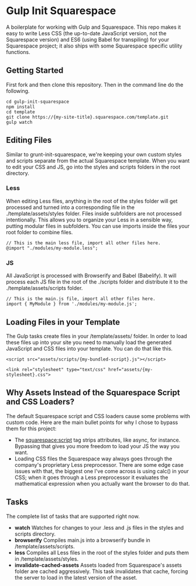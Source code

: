 # Gulp Init Squarespace

A boilerplate for working with Gulp and Squarespace. This repo makes it easy to write Less CSS (the up-to-date JavaScript version, not the Squarespace version) and ES6 (using Babel for transpiling) for your Squarespace project; it also ships with some Squarespace specific utility functions.

## Getting Started

First fork and then clone this repository. Then in the command line do the following.

    cd gulp-init-squarespace
    npm install
    cd template
    git clone https://{my-site-title}.squarespace.com/template.git
    gulp watch

## Editing Files

Similar to grunt-init-squarespace, we're keeping your own custom styles and scripts separate from the actual Squarespace template. When you want to edit your CSS and JS, go into the styles and scripts folders in the root directory.

### Less

When editing Less files, anything in the root of the styles folder will get processed and turned into a corresponding file in the ./template/assets/styles folder. Files inside subfolders are not processed intentionally. This allows you to organize your Less in a sensible way, putting modular files in subfolders. You can use imports inside the files your root folder to combine files.

    // This is the main less file, import all other files here.
    @import "./modules/my-module.less";

### JS

All JavaScript is processed with Browserify and Babel (Babelify). It will process each JS file in the root of the ./scripts folder and distribute it to the ./template/assets/scripts folder.

    // This is the main.js file, import all other files here.
    import { MyModule } from './modules/my-module.js';

## Loading Files in your Template

The Gulp tasks create files in your /template/assets/ folder. In order to load these files up into your site you need to manually load the generated JavaScript and CSS files into your template. You can do that like this.

    <script src="assets/scripts/{my-bundled-script}.js"></script>

    <link rel="stylesheet" type="text/css" href="assets/{my-stylesheet}.css">

## Why Assets Instead of the Squarespace Script and CSS Loaders?

The default Squarespace script and CSS loaders cause some problems with custom code. Here are the main bullet points for why I chose to bypass them for this project:

- The <squarespace:script> tag strips attributes, like async, for instance. Bypassing that gives you more freedom to load your JS the way you want.
- Loading CSS files the Squarespace way always goes through the company's proprietary Less preprocessor. There are some edge case issues with that, the biggest one I've come across is using calc() in your CSS; when it goes through a Less preprocessor it evaluates the mathematical expression when you actually want the browser to do that.

## Tasks

The complete list of tasks that are supported right now.

- **watch** Watches for changes to your .less and .js files in the styles and scripts directory.
- **browserify** Compiles main.js into a browserify bundle in /template/assets/scripts.
- **less** Compiles all Less files in the root of the styles folder and puts them in /template/assets/styles.
- **invalidate-cached-assets** Assets loaded from Squarespace's assets folder are cached aggressively. This task invalidates that cache, forcing the server to load in the latest version of the asset.